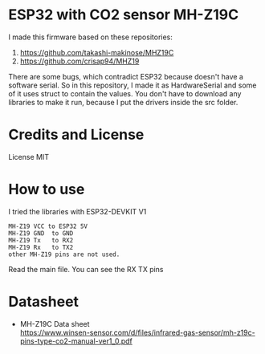 # ESP32 with CO2 sensor MH-Z19C

I made this firmware based on these repositories:
1. https://github.com/takashi-makinose/MHZ19C
2. https://github.com/crisap94/MHZ19

There are some bugs, which contradict ESP32 because doesn't have a software serial. So in this repository, I made it as HardwareSerial and some of it uses struct to contain the values.
You don't have to download any libraries to make it run, because I put the drivers inside the src folder. 

# Credits and License
License MIT

# How to use
I tried the libraries with ESP32-DEVKIT V1

    MH-Z19 VCC to ESP32 5V
    MH-Z19 GND  to GND  
    MH-Z19 Tx   to RX2 
    MH-Z19 Rx   to TX2
    other MH-Z19 pins are not used.  

Read the main file. You can see the RX TX pins

# Datasheet
* MH-Z19C Data sheet  
  https://www.winsen-sensor.com/d/files/infrared-gas-sensor/mh-z19c-pins-type-co2-manual-ver1_0.pdf
